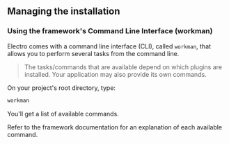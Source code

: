 ## Managing the installation

### Using the framework's Command Line Interface \(workman\)

Electro comes with a command line interface \(CLI\), called `workman`, that allows you to perform several tasks from the command line.

> The tasks/commands that are available depend on which plugins are installed. Your application may also provide its own commands.

On your project's root directory, type:

```bash
workman
```

You'll get a list of available commands.

Refer to the framework documentation for an explanation of each available command.

